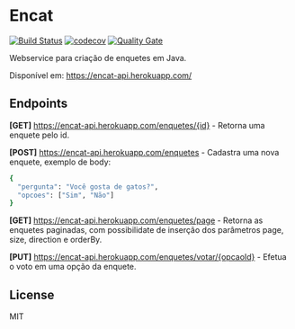 # Encat
[![Build Status](https://travis-ci.org/jhonatancarvalho/encat.svg?branch=master)](https://travis-ci.org/jhonatancarvalho/encat)
[![codecov](https://codecov.io/gh/jhonatancarvalho/encat/branch/master/graph/badge.svg)](https://codecov.io/gh/jhonatancarvalho/encat)
[![Quality Gate](https://sonarcloud.io/api/project_badges/measure?project=br.com.jhonatan%3Aencat&metric=alert_status)](https://sonarcloud.io/dashboard?id=br.com.jhonatan%3Aencat)

Webservice para criação de enquetes em Java.

Disponível em: https://encat-api.herokuapp.com/


## Endpoints


__[GET]__ https://encat-api.herokuapp.com/enquetes/{id} - Retorna uma enquete pelo id.


__[POST]__ https://encat-api.herokuapp.com/enquetes - Cadastra uma nova enquete, exemplo de body:
```sh
{
  "pergunta": "Você gosta de gatos?",
  "opcoes": ["Sim", "Não"]
}
```


__[GET]__ https://encat-api.herokuapp.com/enquetes/page - Retorna as enquetes paginadas, com possibilidate de inserção dos parâmetros page, size, direction e orderBy.


__[PUT]__ https://encat-api.herokuapp.com/enquetes/votar/{opcaoId} - Efetua o voto em uma opção da enquete.

## License
MIT
